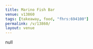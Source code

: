 ```yaml
---
title: Marino Fish Bar
venue: v13860
tags: [takeaway, food, "fhrs:694100"]
permalink: /v/13860/
layout: venue
---
```

null